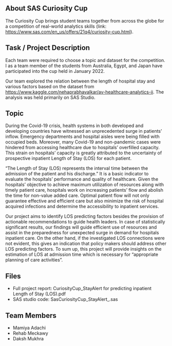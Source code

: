 ## About SAS Curiosity Cup

The Curiosity Cup brings student teams together from across the globe for a competition of real-world analytics skills (link: https://www.sas.com/en_us/offers/21q4/curiosity-cup.html).


## Task / Project Description

Each team were required to choose a topic and dataset for the competition. I as a team member of the students from Australia, Egypt, and Japan have participated into the cup held in January 2022. 

Our team explored the relation between the length of hospital stay and various factors based on the dataset from https://www.kaggle.com/nehaprabhavalkar/av-healthcare-analytics-ii. The analysis was held primarily on SAS Studio.


## Topic

During the Covid-19 crisis, health systems in both developed and developing countries have witnessed an unprecedented surge in patients’ inflow. Emergency departments and hospital aisles were being filled with occupied beds. Moreover, many Covid-19 and non-pandemic cases were hindered from accessing healthcare due to hospitals’ overfilled capacity. This strain on hospitals’ capacity is greatly attributed to the uncertainty of prospective inpatient Length of Stay (LOS) for each patient. 

“The Length of Stay (LOS) represents the interval time between the admission of the patient and his discharge.” It is a basic indicator to evaluate the hospitals’ performance and quality of healthcare. Given the hospitals’ objective to achieve maximum utilization of resources along with timely patient care, hospitals work on increasing patients’ flow and abolish the time for non-value added care. Optimal patient flow will not only guarantee effective and efficient care but also minimize the risk of hospital acquired infections and determine the accessibility to inpatient services.

Our project aims to identify LOS predicting factors besides the provision of actionable recommendations to guide health leaders. In case of statistically significant results, our findings will guide efficient use of resources and assist in the preparedness for unexpected surge in demand for hospitals inpatient care. On the other hand, if the investigated LOS connections were not evident, this gives an indication that policy makers should address other LOS predicting factors. To sum up, this project will provide insights on the estimation of LOS at admission time which is necessary for “appropriate planning of care activities”.


## Files

- Full project report: CuriosityCup_StayAlert for predicting inpatient Length of Stay (LOS).pdf
- SAS studio code: SasCuriosityCup_StayAlert_.sas


## Team Members

- Mamiya Adachi
- Rehab Meckawy
- Daksh Mukhra
